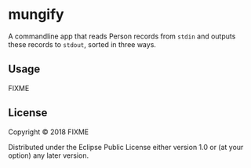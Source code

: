 # mungify

A commandline app that reads Person records from `stdin`
and outputs these records to `stdout`, sorted in three ways.

## Usage

FIXME

## License

Copyright © 2018 FIXME

Distributed under the Eclipse Public License either version 1.0 or (at
your option) any later version.

